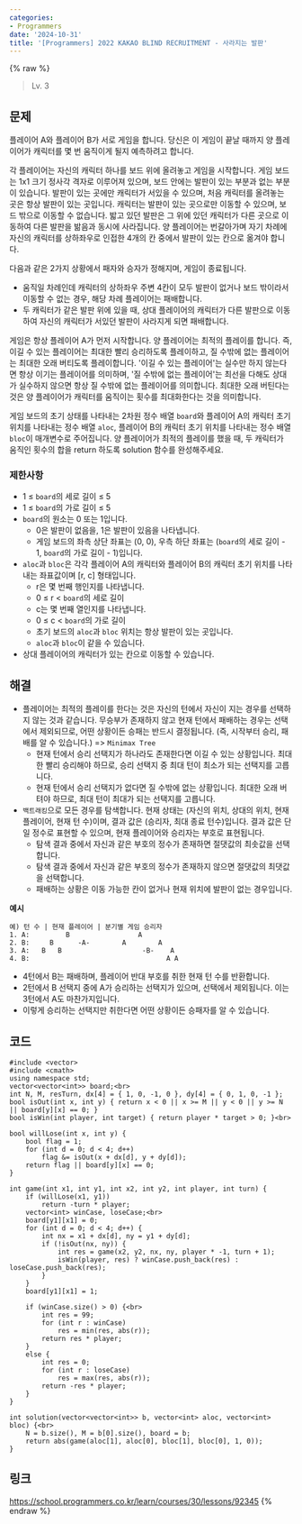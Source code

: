 ```yaml
---
categories:
- Programmers
date: '2024-10-31'
title: '[Programmers] 2022 KAKAO BLIND RECRUITMENT - 사라지는 발판'
---
```


{% raw %}
> Lv. 3<br>

## 문제
플레이어 A와 플레이어 B가 서로 게임을 합니다. 당신은 이 게임이 끝날 때까지 양 플레이어가 캐릭터를 몇 번 움직이게 될지 예측하려고 합니다.

각 플레이어는 자신의 캐릭터 하나를 보드 위에 올려놓고 게임을 시작합니다. 게임 보드는 1x1 크기 정사각 격자로 이루어져 있으며, 보드 안에는 발판이 있는 부분과 없는 부분이 있습니다. 발판이 있는 곳에만 캐릭터가 서있을 수 있으며, 처음 캐릭터를 올려놓는 곳은 항상 발판이 있는 곳입니다. 캐릭터는 발판이 있는 곳으로만 이동할 수 있으며, 보드 밖으로 이동할 수 없습니다. 밟고 있던 발판은 그 위에 있던 캐릭터가 다른 곳으로 이동하여 다른 발판을 밞음과 동시에 사라집니다. 양 플레이어는 번갈아가며 자기 차례에 자신의 캐릭터를 상하좌우로 인접한 4개의 칸 중에서 발판이 있는 칸으로 옮겨야 합니다.

다음과 같은 2가지 상황에서 패자와 승자가 정해지며, 게임이 종료됩니다.

-   움직일 차례인데 캐릭터의 상하좌우 주변 4칸이 모두 발판이 없거나 보드 밖이라서 이동할 수 없는 경우, 해당 차례 플레이어는 패배합니다.
-   두 캐릭터가 같은 발판 위에 있을 때, 상대 플레이어의 캐릭터가 다른 발판으로 이동하여 자신의 캐릭터가 서있던 발판이 사라지게 되면 패배합니다.

게임은 항상 플레이어 A가 먼저 시작합니다. 양 플레이어는 최적의 플레이를 합니다. 즉, 이길 수 있는 플레이어는 최대한 빨리 승리하도록 플레이하고, 질 수밖에 없는 플레이어는 최대한 오래 버티도록 플레이합니다. '이길 수 있는 플레이어'는 실수만 하지 않는다면 항상 이기는 플레이어를 의미하며, '질 수밖에 없는 플레이어'는 최선을 다해도 상대가 실수하지 않으면 항상 질 수밖에 없는 플레이어를 의미합니다. 최대한 오래 버틴다는 것은 양 플레이어가 캐릭터를 움직이는 횟수를 최대화한다는 것을 의미합니다.

게임 보드의 초기 상태를 나타내는 2차원 정수 배열  `board`와 플레이어 A의 캐릭터 초기 위치를 나타내는 정수 배열  `aloc`, 플레이어 B의 캐릭터 초기 위치를 나타내는 정수 배열  `bloc`이 매개변수로 주어집니다. 양 플레이어가 최적의 플레이를 했을 때, 두 캐릭터가 움직인 횟수의 합을 return 하도록 solution 함수를 완성해주세요.

### 제한사항
-   1 ≤  `board`의 세로 길이 ≤ 5
-   1 ≤  `board`의 가로 길이 ≤ 5
-   `board`의 원소는 0 또는 1입니다.
    -   0은 발판이 없음을, 1은 발판이 있음을 나타냅니다.
    -   게임 보드의 좌측 상단 좌표는 (0, 0), 우측 하단 좌표는 (`board`의 세로 길이 - 1,  `board`의 가로 길이 - 1)입니다.
-   `aloc`과  `bloc`은 각각 플레이어 A의 캐릭터와 플레이어 B의 캐릭터 초기 위치를 나타내는 좌표값이며 [r, c] 형태입니다.
    -   r은 몇 번째 행인지를 나타냅니다.
    -   0 ≤ r <  `board`의 세로 길이
    -   c는 몇 번째 열인지를 나타냅니다.
    -   0 ≤ c <  `board`의 가로 길이
    -   초기 보드의  `aloc`과  `bloc`  위치는 항상 발판이 있는 곳입니다.
    -   `aloc`과  `bloc`이 같을 수 있습니다.
-   상대 플레이어의 캐릭터가 있는 칸으로 이동할 수 있습니다.

## 해결
- 플레이어는 최적의 플레이를 한다는 것은 자신의 턴에서 자신이 지는 경우를 선택하지 않는 것과 같습니다. 무승부가 존재하지 않고 현재 턴에서 패배하는 경우는 선택에서 제외되므로, 어떤 상황이든 승패는 반드시 결정됩니다. (즉, 시작부터 승리, 패배를 알 수 있습니다.) => `Minimax Tree`<br>
	- 현재 턴에서 승리 선택지가 하나라도 존재한다면 이길 수 있는 상황입니다. 최대한 빨리 승리해야 하므로, 승리 선택지 중 최대 턴이 최소가 되는 선택지를 고릅니다.
	- 현재 턴에서 승리 선택지가 없다면 질 수밖에 없는 상황입니다. 최대한 오래 버텨야 하므로, 최대 턴이 최대가 되는 선택지를 고릅니다.
- `백트래킹`으로 모든 경우를 탐색합니다. 현재 상태는 (자신의 위치, 상대의 위치, 현재 플레이어, 현재 턴 수)이며, 결과 값은 (승리자, 최대 종료 턴수)입니다. 결과 값은 단일 정수로 표현할 수 있으며, 현재 플레이어와 승리자는 부호로 표현됩니다.
	- 탐색 결과 중에서 자신과 같은 부호의 정수가 존재하면 절댓값의 최솟값을 선택합니다.
	- 탐색 결과 중에서 자신과 같은 부호의 정수가 존재하지 않으면 절댓값의 최댓값을 선택합니다.
	- 패배하는 상황은 이동 가능한 칸이 없거나 현재 위치에 발판이 없는 경우입니다.

**예시**
```
예) 턴 수 | 현재 플레이어 | 분기별 게임 승리자
1. A:         B                 A
2. B:     B      -A-        A        A
3. A:   B   B                    -B-    A
4. B:                                  A A
```
- 4턴에서 B는 패배하며, 플레이어 반대 부호를 취한 현재 턴 수를 반환합니다.
- 2턴에서 B 선택지 중에 A가 승리하는 선택지가 있으며, 선택에서 제외됩니다. 이는 3턴에서 A도 마찬가지입니다.
- 이렇게 승리하는 선택지만 취한다면 어떤 상황이든 승패자를 알 수 있습니다.

## 코드
```
#include <vector>
#include <cmath>
using namespace std;
vector<vector<int>> board;<br>
int N, M, resTurn, dx[4] = { 1, 0, -1, 0 }, dy[4] = { 0, 1, 0, -1 };
bool isOut(int x, int y) { return x < 0 || x >= M || y < 0 || y >= N || board[y][x] == 0; }
bool isWin(int player, int target) { return player * target > 0; }<br>

bool willLose(int x, int y) {
    bool flag = 1;
    for (int d = 0; d < 4; d++)
        flag &= isOut(x + dx[d], y + dy[d]);
    return flag || board[y][x] == 0;
}

int game(int x1, int y1, int x2, int y2, int player, int turn) {
    if (willLose(x1, y1))
        return -turn * player;
    vector<int> winCase, loseCase;<br>
    board[y1][x1] = 0;
    for (int d = 0; d < 4; d++) {
        int nx = x1 + dx[d], ny = y1 + dy[d];
        if (!isOut(nx, ny)) {
            int res = game(x2, y2, nx, ny, player * -1, turn + 1);
            isWin(player, res) ? winCase.push_back(res) : loseCase.push_back(res);
        }
    }
    board[y1][x1] = 1;

    if (winCase.size() > 0) {<br>
        int res = 99;
        for (int r : winCase)
            res = min(res, abs(r));
        return res * player;
    }
    else {
        int res = 0;
        for (int r : loseCase)
            res = max(res, abs(r));
        return -res * player;
    }
}

int solution(vector<vector<int>> b, vector<int> aloc, vector<int> bloc) {<br>
    N = b.size(), M = b[0].size(), board = b;
    return abs(game(aloc[1], aloc[0], bloc[1], bloc[0], 1, 0));
}
```

## 링크
https://school.programmers.co.kr/learn/courses/30/lessons/92345
{% endraw %}